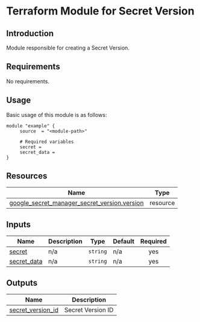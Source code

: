 # Terraform Module for Secret Version

## Introduction

Module responsible for creating a Secret Version.

<!-- BEGIN_AUTOMATED_TF_DOCS_BLOCK -->
## Requirements

No requirements.
## Usage
Basic usage of this module is as follows:
```hcl
module "example" {
	 source  = "<module-path>"

	 # Required variables
	 secret = 
	 secret_data = 
}
```
## Resources

| Name | Type |
|------|------|
| [google_secret_manager_secret_version.version](https://registry.terraform.io/providers/hashicorp/google/latest/docs/resources/secret_manager_secret_version) | resource |
## Inputs

| Name | Description | Type | Default | Required |
|------|-------------|------|---------|:--------:|
| <a name="input_secret"></a> [secret](#input\_secret) | n/a | `string` | n/a | yes |
| <a name="input_secret_data"></a> [secret\_data](#input\_secret\_data) | n/a | `string` | n/a | yes |
## Outputs

| Name | Description |
|------|-------------|
| <a name="output_secret_version_id"></a> [secret\_version\_id](#output\_secret\_version\_id) | Secret Version ID |
<!-- END_AUTOMATED_TF_DOCS_BLOCK -->